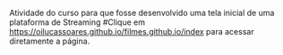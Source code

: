 Atividade do curso para que fosse desenvolvido uma tela inicial de uma plataforma de Streaming
#Clique em https://oilucassoares.github.io/filmes.github.io/index para acessar diretamente a página.
